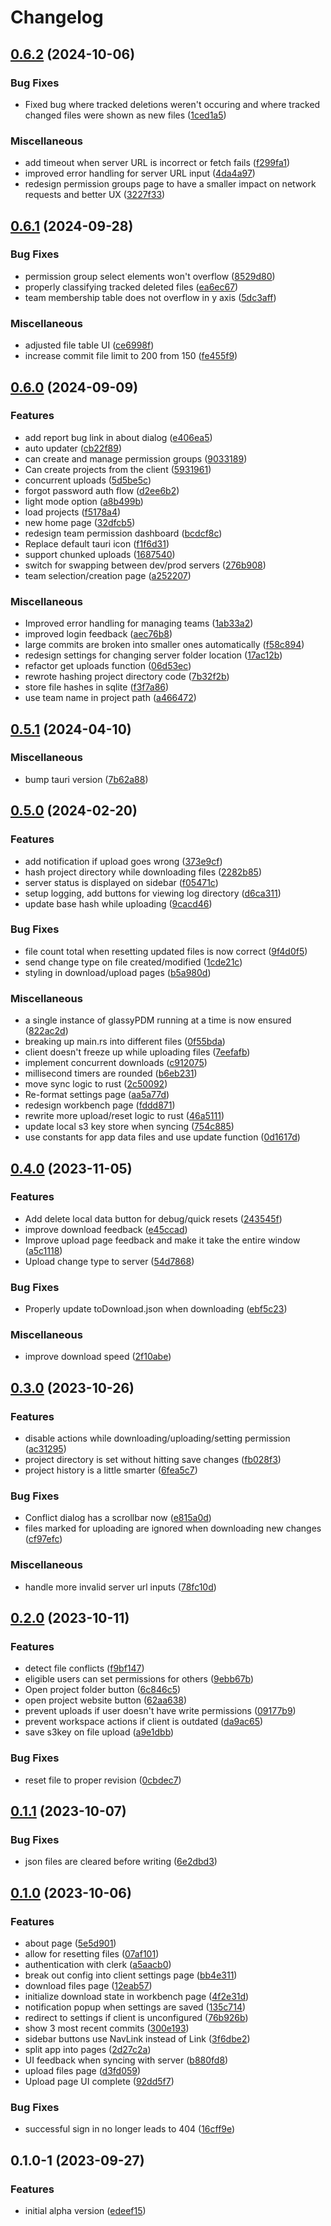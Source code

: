 # Changelog

## [0.6.2](https://github.com/glassypdm/glassypdm-client/compare/v0.6.1...v0.6.2) (2024-10-06)


### Bug Fixes

* Fixed bug where tracked deletions weren't occuring and where tracked changed files were shown as new files ([1ced1a5](https://github.com/glassypdm/glassypdm-client/commit/1ced1a504beebc78ad1ce7d1ed7fe17f60e96b15))


### Miscellaneous

* add timeout when server URL is incorrect or fetch fails ([f299fa1](https://github.com/glassypdm/glassypdm-client/commit/f299fa1052710307dac9bb8f1d211b7d39ecf3e6))
* improved error handling for server URL input ([4da4a97](https://github.com/glassypdm/glassypdm-client/commit/4da4a9783c872ff18012fceab24d8de71b5cd4cc))
* redesign permission groups page to have a smaller impact on network requests and better UX ([3227f33](https://github.com/glassypdm/glassypdm-client/commit/3227f335b2fc20b38ea72da5a7c36753aa14f460))

## [0.6.1](https://github.com/glassypdm/glassypdm-client/compare/v0.6.0...v0.6.1) (2024-09-28)


### Bug Fixes

* permission group select elements won't overflow ([8529d80](https://github.com/glassypdm/glassypdm-client/commit/8529d8010241b82b055ac3823a6776ee4ee14e30))
* properly classifying tracked deleted files ([ea6ec67](https://github.com/glassypdm/glassypdm-client/commit/ea6ec6793c7e08f7a97ca36d129958be90b1103b))
* team membership table does not overflow in y axis ([5dc3aff](https://github.com/glassypdm/glassypdm-client/commit/5dc3aff73d1c315c514837b9edf27dab6312cb1e))


### Miscellaneous

* adjusted file table UI ([ce6998f](https://github.com/glassypdm/glassypdm-client/commit/ce6998fda99fe7fd33ac74be176e7f1380c34707))
* increase commit file limit to 200 from 150 ([fe455f9](https://github.com/glassypdm/glassypdm-client/commit/fe455f961ac303df6c1363d033df371ab95b1876))

## [0.6.0](https://github.com/glassypdm/glassypdm-client/compare/v0.5.1...v0.6.0) (2024-09-09)


### Features

* add report bug link in about dialog ([e406ea5](https://github.com/glassypdm/glassypdm-client/commit/e406ea5ca48972296a236c581c2aaed3f7cfecdb))
* auto updater ([cb22f89](https://github.com/glassypdm/glassypdm-client/commit/cb22f89b17884a5a63503475010494dd1ec15fd6))
* can create and manage permission groups ([9033189](https://github.com/glassypdm/glassypdm-client/commit/9033189894975ac58a581497dc2fc29405bdc4d8))
* Can create projects from the client ([5931961](https://github.com/glassypdm/glassypdm-client/commit/593196189f8df8af77248e5413308cfdbf162ff2))
* concurrent uploads ([5d5be5c](https://github.com/glassypdm/glassypdm-client/commit/5d5be5c8347910cef03983db507a3be55e91f6fb))
* forgot password auth flow ([d2ee6b2](https://github.com/glassypdm/glassypdm-client/commit/d2ee6b2c75033dbbb8de682b5928aa338b53d64d))
* light mode option ([a8b499b](https://github.com/glassypdm/glassypdm-client/commit/a8b499b9b9285d8a8c721170adf68c88f51ebdf1))
* load projects ([f5178a4](https://github.com/glassypdm/glassypdm-client/commit/f5178a408a7625f9da7642ea76b4b84f6e77a072))
* new home page ([32dfcb5](https://github.com/glassypdm/glassypdm-client/commit/32dfcb5e38ad6179f6126f169bae3d0fadde8985))
* redesign team permission dashboard ([bcdcf8c](https://github.com/glassypdm/glassypdm-client/commit/bcdcf8c6c0b50128abd33fbf2f90129ee2dd861d))
* Replace default tauri icon ([f1f6d31](https://github.com/glassypdm/glassypdm-client/commit/f1f6d31a56c325e1ddd8fd4321d7bba46d5cc810))
* support chunked uploads ([1687540](https://github.com/glassypdm/glassypdm-client/commit/1687540d0ba5cd1ef1a649dc1505e6fb2e840f41))
* switch for swapping between dev/prod servers ([276b908](https://github.com/glassypdm/glassypdm-client/commit/276b908c36ed7e9190d5dc39cf40871f3d8c0ec4))
* team selection/creation page ([a252207](https://github.com/glassypdm/glassypdm-client/commit/a2522072fbcfd7af741bc69002a032e994bbf4f7))


### Miscellaneous

* Improved error handling for managing teams ([1ab33a2](https://github.com/glassypdm/glassypdm-client/commit/1ab33a2458be1cd1f168becca67a5e2b1f2b91d8))
* improved login feedback ([aec76b8](https://github.com/glassypdm/glassypdm-client/commit/aec76b854a44c93a7126db97bb23df8ab990c7d6))
* large commits are broken into smaller ones automatically ([f58c894](https://github.com/glassypdm/glassypdm-client/commit/f58c8947bf246385f5f8c38fd393b582fcd86d00))
* redesign settings for changing server folder location ([17ac12b](https://github.com/glassypdm/glassypdm-client/commit/17ac12b2b2aed4603fdcb059397da29bc7d70456))
* refactor get uploads function ([06d53ec](https://github.com/glassypdm/glassypdm-client/commit/06d53ece97e05c75f4b01ca11c80b8c65cef0824))
* rewrote hashing project directory code ([7b32f2b](https://github.com/glassypdm/glassypdm-client/commit/7b32f2b143b82a1fc97a032b40c86a5aa1d23f4a))
* store file hashes in sqlite ([f3f7a86](https://github.com/glassypdm/glassypdm-client/commit/f3f7a86a33aa61ab4a1cf7cf53e5cb5503dbc156))
* use team name in project path ([a466472](https://github.com/glassypdm/glassypdm-client/commit/a466472a32d1567f8c1928931bdeea98370b5914))

## [0.5.1](https://github.com/joshtenorio/glassypdm-client/compare/v0.5.0...v0.5.1) (2024-04-10)


### Miscellaneous

* bump tauri version ([7b62a88](https://github.com/joshtenorio/glassypdm-client/commit/7b62a889b06866852ffc7cb0a177e3be1e320eaa))

## [0.5.0](https://github.com/joshtenorio/glassypdm-client/compare/v0.4.0...v0.5.0) (2024-02-20)


### Features

* add notification if upload goes wrong ([373e9cf](https://github.com/joshtenorio/glassypdm-client/commit/373e9cf286bbc38a94071e57155bd0d1a3a77776))
* hash project directory while downloading files ([2282b85](https://github.com/joshtenorio/glassypdm-client/commit/2282b8508e895e97c69b61c75d893bb713e56afb))
* server status is displayed on sidebar ([f05471c](https://github.com/joshtenorio/glassypdm-client/commit/f05471c6ac54cee4e37897759fa52740e26ce3b7))
* setup logging, add buttons for viewing log directory ([d6ca311](https://github.com/joshtenorio/glassypdm-client/commit/d6ca3119b40e21ead474e743b7187ef87a8ea397))
* update base hash while uploading ([9cacd46](https://github.com/joshtenorio/glassypdm-client/commit/9cacd4660309fb8636fbbfe96801880cb9702116))


### Bug Fixes

* file count total when resetting updated files is now correct ([9f4d0f5](https://github.com/joshtenorio/glassypdm-client/commit/9f4d0f5807b28068d34ff1410d799ad4818f6b1f))
* send change type on file created/modified ([1cde21c](https://github.com/joshtenorio/glassypdm-client/commit/1cde21c7be2320772d5a2b51845ae5faeeeccf90))
* styling in download/upload pages ([b5a980d](https://github.com/joshtenorio/glassypdm-client/commit/b5a980d7f5f4f166061737145640bb7e45117713))


### Miscellaneous

* a single instance of glassyPDM running at a time is now ensured ([822ac2d](https://github.com/joshtenorio/glassypdm-client/commit/822ac2dde958227c660ea7f4a1eac343bdcaccda))
* breaking up main.rs into different files ([0f55bda](https://github.com/joshtenorio/glassypdm-client/commit/0f55bda0c99253852d72cb0b931c43a9b86b4477))
* client doesn't freeze up while uploading files ([7eefafb](https://github.com/joshtenorio/glassypdm-client/commit/7eefafb5d90923732766ed4af7ca6c7d59a56ce5))
* implement concurrent downloads ([c912075](https://github.com/joshtenorio/glassypdm-client/commit/c9120753e1893f77d9b4c726055d5a6fe29564d6))
* millisecond timers are rounded ([b6eb231](https://github.com/joshtenorio/glassypdm-client/commit/b6eb2316f715f4eb8c593dbff4bd8dd07ea7e534))
* move sync logic to rust ([2c50092](https://github.com/joshtenorio/glassypdm-client/commit/2c50092f1ba4fe562a36b574068e61cf0381945d))
* Re-format settings page ([aa5a77d](https://github.com/joshtenorio/glassypdm-client/commit/aa5a77da893fe90e56c6392060a4917888072140))
* redesign workbench page ([fddd871](https://github.com/joshtenorio/glassypdm-client/commit/fddd871d22f70f7d06f9897c793819018a33a4e6))
* rewrite more upload/reset logic to rust ([46a5111](https://github.com/joshtenorio/glassypdm-client/commit/46a5111477812251c63073dba992844bfb8c91ec))
* update local s3 key store when syncing ([754c885](https://github.com/joshtenorio/glassypdm-client/commit/754c885d87db89c98341bb41eda124fac8c192ba))
* use constants for app data files and use update function ([0d1617d](https://github.com/joshtenorio/glassypdm-client/commit/0d1617d0e9191ad8482c5f14b46649b1f684e1e9))

## [0.4.0](https://github.com/joshtenorio/glassypdm-client/compare/v0.3.0...v0.4.0) (2023-11-05)


### Features

* Add delete local data button for debug/quick resets ([243545f](https://github.com/joshtenorio/glassypdm-client/commit/243545fe01505d7e85a3b36f9ea984c6ab582e83))
* improve download feedback ([e45ccad](https://github.com/joshtenorio/glassypdm-client/commit/e45ccad6cc9c5047227203545580d31b1dc4944b))
* Improve upload page feedback and make it take the entire window ([a5c1118](https://github.com/joshtenorio/glassypdm-client/commit/a5c111891e8ffc7d518d945306c893939a31249b))
* Upload change type to server ([54d7868](https://github.com/joshtenorio/glassypdm-client/commit/54d7868479a2964dfb0e914d961f98839a9cd33e))


### Bug Fixes

* Properly update toDownload.json when downloading ([ebf5c23](https://github.com/joshtenorio/glassypdm-client/commit/ebf5c23ec0fd3f5892c04f23aededaae845a524e))


### Miscellaneous

* improve download speed ([2f10abe](https://github.com/joshtenorio/glassypdm-client/commit/2f10abe8f829ddf7f806c4ffcf8488fd0666b0f7))

## [0.3.0](https://github.com/joshtenorio/glassypdm-client/compare/v0.2.0...v0.3.0) (2023-10-26)


### Features

* disable actions while downloading/uploading/setting permission ([ac31295](https://github.com/joshtenorio/glassypdm-client/commit/ac31295806e9ca071dc20d8715aae5418f307a89))
* project directory is set without hitting save changes ([fb028f3](https://github.com/joshtenorio/glassypdm-client/commit/fb028f3863cc148c993e4c26e0609e0d7711cc59))
* project history is a little smarter ([6fea5c7](https://github.com/joshtenorio/glassypdm-client/commit/6fea5c7fe2bf92922f35b0832b308e8359247c5f))


### Bug Fixes

* Conflict dialog has a scrollbar now ([e815a0d](https://github.com/joshtenorio/glassypdm-client/commit/e815a0dcb717efb39048621c94f71847cccd6fbf))
* files marked for uploading are ignored when downloading new changes ([cf97efc](https://github.com/joshtenorio/glassypdm-client/commit/cf97efc5a5a2471203bac383bf548831cd65b2e7))


### Miscellaneous

* handle more invalid server url inputs ([78fc10d](https://github.com/joshtenorio/glassypdm-client/commit/78fc10d9b0e67900e26838fc7f7a03b86121432f))

## [0.2.0](https://github.com/joshtenorio/glassypdm-client/compare/v0.1.1...v0.2.0) (2023-10-11)


### Features

* detect file conflicts ([f9bf147](https://github.com/joshtenorio/glassypdm-client/commit/f9bf14735a3a9b1990c39d4ebf98194a433b0585))
* eligible users can set permissions for others ([9ebb67b](https://github.com/joshtenorio/glassypdm-client/commit/9ebb67bda13572a0dec849d5c53f16bd39c3c535))
* Open project folder button ([6c846c5](https://github.com/joshtenorio/glassypdm-client/commit/6c846c5c83b017fd9b70c89a1dbaf3029f348fb5))
* open project website button ([62aa638](https://github.com/joshtenorio/glassypdm-client/commit/62aa63847288fa63de36237c7b4af758a6475f24))
* prevent uploads if user doesn't have write permissions ([09177b9](https://github.com/joshtenorio/glassypdm-client/commit/09177b9844e69321e296ad87646db972c440e36e))
* prevent workspace actions if client is outdated ([da9ac65](https://github.com/joshtenorio/glassypdm-client/commit/da9ac65e74c91d694d762bca509dcf80758c9801))
* save s3key on file upload ([a9e1dbb](https://github.com/joshtenorio/glassypdm-client/commit/a9e1dbb16e79d5257c51f262158143a923ebfad3))


### Bug Fixes

* reset file to proper revision ([0cbdec7](https://github.com/joshtenorio/glassypdm-client/commit/0cbdec78ffa1a3b364910931a4201e66471fd1bf))

## [0.1.1](https://github.com/joshtenorio/glassypdm-client/compare/v0.1.0...v0.1.1) (2023-10-07)


### Bug Fixes

* json files are cleared before writing ([6e2dbd3](https://github.com/joshtenorio/glassypdm-client/commit/6e2dbd3223e1bc739a40c4342e737f26f870168d))

## [0.1.0](https://github.com/joshtenorio/glassypdm-client/compare/v0.1.0-1...v0.1.0) (2023-10-06)


### Features

* about page ([5e5d901](https://github.com/joshtenorio/glassypdm-client/commit/5e5d901ee5a5643cb5042bd7defca6942409456c))
* allow for resetting files ([07af101](https://github.com/joshtenorio/glassypdm-client/commit/07af10132e3097a95451dc51696ab23745fc9d95))
* authentication with clerk ([a5aacb0](https://github.com/joshtenorio/glassypdm-client/commit/a5aacb09b286e6fda66c6968fccff7a73430814b))
* break out config into client settings page ([bb4e311](https://github.com/joshtenorio/glassypdm-client/commit/bb4e3110bb1ab2959a8b32d63d3d9c888d083a85))
* download files page ([12eab57](https://github.com/joshtenorio/glassypdm-client/commit/12eab57bda55147712f814cf397a5d5b7b0e9f55))
* initialize download state in workbench page ([4f2e31d](https://github.com/joshtenorio/glassypdm-client/commit/4f2e31d9a326353ccf97635909212c05bf4add68))
* notification popup when settings are saved ([135c714](https://github.com/joshtenorio/glassypdm-client/commit/135c714be8f7855dbd36a9eeca8df67a187ab94f))
* redirect to settings if client is unconfigured ([76b926b](https://github.com/joshtenorio/glassypdm-client/commit/76b926b0851edc6faa98bbfb030af81fa0e88af3))
* show 3 most recent commits ([300e193](https://github.com/joshtenorio/glassypdm-client/commit/300e193dbf7d9b193fd63fd9854a7fddd71c09ed))
* sidebar buttons use NavLink instead of Link ([3f6dbe2](https://github.com/joshtenorio/glassypdm-client/commit/3f6dbe25edd10c1df82f1c1e1429e03a192c66bb))
* split app into pages ([2d27c2a](https://github.com/joshtenorio/glassypdm-client/commit/2d27c2a08a1ab856d67fe1fe43b9d5b629edc562))
* UI feedback when syncing with server ([b880fd8](https://github.com/joshtenorio/glassypdm-client/commit/b880fd8762aae2485c04ee7faf35369896e34792))
* upload files page ([d3fd059](https://github.com/joshtenorio/glassypdm-client/commit/d3fd0591dd42779842c111848792287d65345278))
* Upload page UI complete ([92dd5f7](https://github.com/joshtenorio/glassypdm-client/commit/92dd5f713fe095a0e78972bffbf0c960e602c505))


### Bug Fixes

* successful sign in no longer leads to 404 ([16cff9e](https://github.com/joshtenorio/glassypdm-client/commit/16cff9e1f78652c405169822b7dcb76cbc4c9502))

## 0.1.0-1 (2023-09-27)


### Features

* initial alpha version ([edeef15](https://github.com/joshtenorio/glassypdm-client/commit/edeef1530834e7d244576c65f18f2b390bd69d45))
